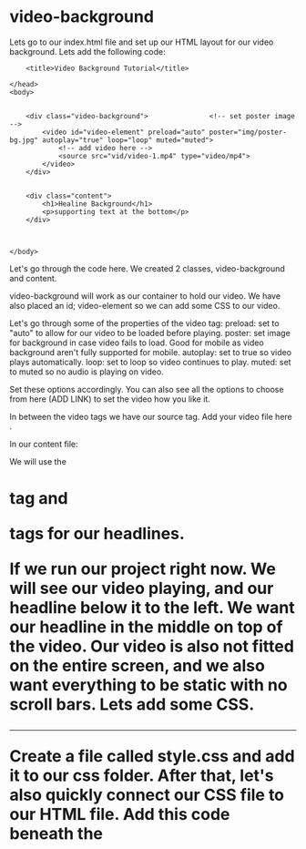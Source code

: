 # video-background

Lets go to our index.html file and set up our HTML layout for our video background. Lets add the following code:

<!DOCTYPE html>
<html>
    <head>
        
        <title>Video Background Tutorial</title>
        
    </head>
    <body>

        
        <div class="video-background">               <!-- set poster image -->
            <video id="video-element" preload="auto" poster="img/poster-bg.jpg" autoplay="true" loop="loop" muted="muted">
                <!-- add video here -->
                <source src="vid/video-1.mp4" type="video/mp4">
            </video>          
        </div>


        <div class="content">         
            <h1>Healine Background</h1>
            <p>supporting text at the bottom</p>
        </div>



    </body>
</html>

Let's go through the code here. We created 2 classes, video-background and content. 

video-background will work as our container to hold our video. We have also placed an id; video-element so we can add some CSS to our video.

Let's go through some of the properties of the video tag:
preload: set to "auto" to allow for our video to be loaded before playing.
poster: set image for background in case video fails to load. Good for mobile as video background aren't fully supported for mobile.
autoplay: set to true so video plays automatically.
loop: set to loop so video continues to play.
muted: set to muted so no audio is playing on video.

Set these options accordingly. You can also see all the options to choose from here (ADD LINK) to set the video how you like it.

In between the video tags we have our source tag. Add your video file here <source src="vid/video-1.mp4" type="video/mp4">. 

In our content file:

We will use the <h1> tag and <p> tags for our headlines.

If we run our project right now. We will see our video playing, and our headline below it to the left. We want our headline in the middle on top of the video. Our video is also not fitted on the entire screen, and we also want everything to be static with no scroll bars. Lets add some CSS.

----------------------------------------------------------------------------------------------------------------------------------------

Create a file called style.css and add it to our css folder. After that, let's also quickly connect our CSS file to our HTML file. Add this code beneath the <title> tag.

<head>
        
        <title>Video Background Tutorial</title>
        
        <!-- CSS STYLESHEET -->
        <link href="css/style.css" type="text/css" rel="stylesheet">
        
</head>

Open style.css and add this code:
<code>
* {
    margin: 0; /* we dont want any content of have margin or padding unless otherwise specified */
    padding: 0;
}

body {
    font-family: ; /* you can add your font here or at the .content class */
}
</code>
/* VIDEO BACKGROUND
************************/
.video-background {
    position: fixed;
    z-index: -1000; /* we want video background to be at the very bottom of everything else */
    width: 100%; /* set width and height to 100% to fill container */
    height: 100%;
    overflow: hidden; /* set no overflow to get rid of scroll bars */
    top: 0; /* top and left set to 0 to set origin of background */
    left: 0;
}

#video-element {
    position: absolute;
    top: 0; /* set origin of video */
    left: 0;
    min-height: 100%; /* set min height and width to make video fill video-background class */
    min-width: 100%;
}



/* HEADER CONTENT
************************/
.content {
    position: absolute;
    width: 100%; /* make content div fill the full width to make centering easier */
    text-align: center; /* center content */
    min-height: 100%;
    z-index: 1000; /* make sure content is on top of video */
    background-color: rgba(0,0,0,0.7); /* transparent background */
}

.content h1 {
    text-align: center;
    font-size: 65px;
    text-transform: uppercase;
    font-weight: 300;
    color: white; /* set your colour */
    padding-top: 18%; /* set padding from the top to center content */
    margin-bottom: 10px; /* allow room for <p> */
}

.content p {
    text-align: center;
    font-size: 20px;
    letter-spacing: 3px;
    color: #bbb;
}

That's all there is to it! Go ahead and play around with it to your liking. Use that content class to add more info such as buttons, social icons, etc. Maybe try and build a unique navigation?
